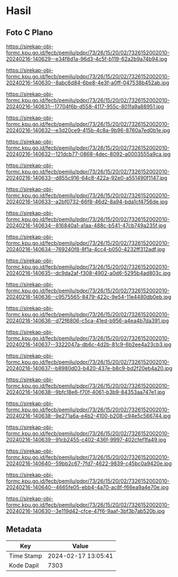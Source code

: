 # Hasil

## Foto C Plano

https://sirekap-obj-formc.kpu.go.id/fecb/pemilu/pdpr/73/26/15/20/02/7326152002010-20240216-140629--e34f8d1a-96d3-4c5f-b119-62a2b9a74b94.jpg

https://sirekap-obj-formc.kpu.go.id/fecb/pemilu/pdpr/73/26/15/20/02/7326152002010-20240216-140630--8abc6d84-6be8-4e3f-a0ff-047538b452ab.jpg

https://sirekap-obj-formc.kpu.go.id/fecb/pemilu/pdpr/73/26/15/20/02/7326152002010-20240216-140631--17704f6b-d558-4117-955c-801fa9a88951.jpg

https://sirekap-obj-formc.kpu.go.id/fecb/pemilu/pdpr/73/26/15/20/02/7326152002010-20240216-140632--e3d20ce9-415b-4c8a-9b96-8760a7ed0b1e.jpg

https://sirekap-obj-formc.kpu.go.id/fecb/pemilu/pdpr/73/26/15/20/02/7326152002010-20240216-140632--121dcb77-0868-4dec-8092-a0003555a9ca.jpg

https://sirekap-obj-formc.kpu.go.id/fecb/pemilu/pdpr/73/26/15/20/02/7326152002010-20240216-140633--d855c916-64c8-422a-92e0-a551490f1147.jpg

https://sirekap-obj-formc.kpu.go.id/fecb/pemilu/pdpr/73/26/15/20/02/7326152002010-20240216-140633--a2bf0732-66f8-46d2-8a94-bda1cf4756de.jpg

https://sirekap-obj-formc.kpu.go.id/fecb/pemilu/pdpr/73/26/15/20/02/7326152002010-20240216-140634--816840a1-a1aa-488c-b541-47cb749a235f.jpg

https://sirekap-obj-formc.kpu.go.id/fecb/pemilu/pdpr/73/26/15/20/02/7326152002010-20240216-140634--769240f8-8f1a-4cc4-b050-4232ff312adf.jpg

https://sirekap-obj-formc.kpu.go.id/fecb/pemilu/pdpr/73/26/15/20/02/7326152002010-20240216-140635--dc9da2af-f308-4902-a0d6-5295b4ad803c.jpg

https://sirekap-obj-formc.kpu.go.id/fecb/pemilu/pdpr/73/26/15/20/02/7326152002010-20240216-140636--c9575565-8479-422c-9e54-11e4480db0eb.jpg

https://sirekap-obj-formc.kpu.go.id/fecb/pemilu/pdpr/73/26/15/20/02/7326152002010-20240216-140636--d72f6806-c5ca-41ed-b956-a4ea4b7da391.jpg

https://sirekap-obj-formc.kpu.go.id/fecb/pemilu/pdpr/73/26/15/20/02/7326152002010-20240216-140637--3322047a-db6c-4d2b-81c9-6b2ee4a23cb3.jpg

https://sirekap-obj-formc.kpu.go.id/fecb/pemilu/pdpr/73/26/15/20/02/7326152002010-20240216-140637--b8980d03-b420-437e-b8c9-bd2f20eb4a20.jpg

https://sirekap-obj-formc.kpu.go.id/fecb/pemilu/pdpr/73/26/15/20/02/7326152002010-20240216-140638--9bfc18e6-f70f-4061-b3b9-84353aa747e1.jpg

https://sirekap-obj-formc.kpu.go.id/fecb/pemilu/pdpr/73/26/15/20/02/7326152002010-20240216-140638--9e271a6a-e4b2-4100-b208-c94e5c566744.jpg

https://sirekap-obj-formc.kpu.go.id/fecb/pemilu/pdpr/73/26/15/20/02/7326152002010-20240216-140639--91cb2455-c402-436f-9997-402cfef1fa49.jpg

https://sirekap-obj-formc.kpu.go.id/fecb/pemilu/pdpr/73/26/15/20/02/7326152002010-20240216-140640--59bb2c67-7fd7-4622-9839-c45bc0a9420e.jpg

https://sirekap-obj-formc.kpu.go.id/fecb/pemilu/pdpr/73/26/15/20/02/7326152002010-20240216-140640--4665fe05-ebb4-4a70-ac8f-f66ea9a4e70e.jpg

https://sirekap-obj-formc.kpu.go.id/fecb/pemilu/pdpr/73/26/15/20/02/7326152002010-20240216-140630--3e119d42-cfce-47f6-9aaf-3bf3b7ab520b.jpg


## Metadata

| Key        | Value               |
| ---------- | ------------------- |
| Time Stamp | 2024-02-17 13:05:41 |
| Kode Dapil | 7303                |



